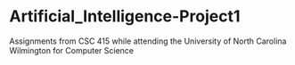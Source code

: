# Artificial_Intelligence-Project1
Assignments from CSC 415 while attending the University of North Carolina Wilmington for Computer Science
